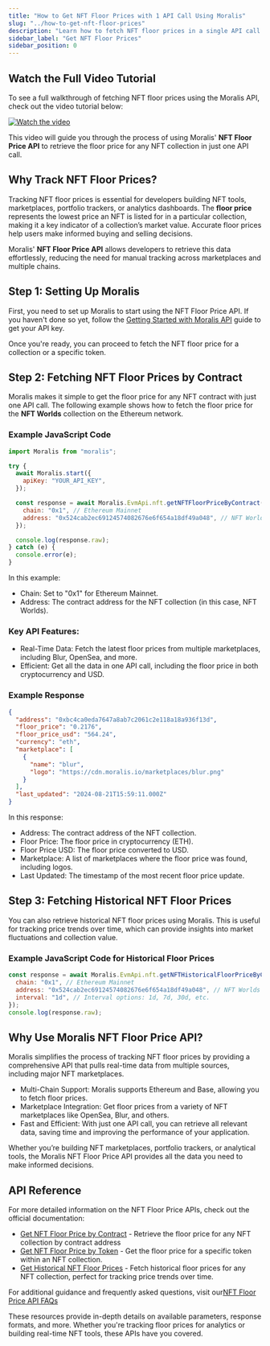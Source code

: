```yaml
---
title: "How to Get NFT Floor Prices with 1 API Call Using Moralis"
slug: "../how-to-get-nft-floor-prices"
description: "Learn how to fetch NFT floor prices in a single API call using Moralis' powerful NFT Floor Price API. Perfect for developers building NFT tools and applications."
sidebar_label: "Get NFT Floor Prices"
sidebar_position: 0
---
```



<head>
    <title>How to Get NFT Floor Prices with 1 API Call | Moralis API Documentation</title>
</head>

## Watch the Full Video Tutorial

To see a full walkthrough of fetching NFT floor prices using the Moralis API, check out the video tutorial below:

[![Watch the video](https://img.youtube.com/vi/wQO-EtW-I7E/0.jpg)](https://youtu.be/wQO-EtW-I7E)

This video will guide you through the process of using Moralis' **NFT Floor Price API** to retrieve the floor price for any NFT collection in just one API call.

## Why Track NFT Floor Prices?

Tracking NFT floor prices is essential for developers building NFT tools, marketplaces, portfolio trackers, or analytics dashboards. The **floor price** represents the lowest price an NFT is listed for in a particular collection, making it a key indicator of a collection’s market value. Accurate floor prices help users make informed buying and selling decisions.

Moralis' **NFT Floor Price API** allows developers to retrieve this data effortlessly, reducing the need for manual tracking across marketplaces and multiple chains.

## Step 1: Setting Up Moralis

First, you need to set up Moralis to start using the NFT Floor Price API. If you haven't done so yet, follow the [Getting Started with Moralis API](/web3-data-api/evm/get-your-api-key) guide to get your API key.

Once you're ready, you can proceed to fetch the NFT floor price for a collection or a specific token.

## Step 2: Fetching NFT Floor Prices by Contract

Moralis makes it simple to get the floor price for any NFT contract with just one API call. The following example shows how to fetch the floor price for the **NFT Worlds** collection on the Ethereum network.

### Example JavaScript Code

```javascript
import Moralis from "moralis";

try {
  await Moralis.start({
    apiKey: "YOUR_API_KEY",
  });

  const response = await Moralis.EvmApi.nft.getNFTFloorPriceByContract({
    chain: "0x1", // Ethereum Mainnet
    address: "0x524cab2ec69124574082676e6f654a18df49a048", // NFT Worlds Contract
  });

  console.log(response.raw);
} catch (e) {
  console.error(e);
}
```

In this example:

- Chain: Set to "0x1" for Ethereum Mainnet.
- Address: The contract address for the NFT collection (in this case, NFT Worlds).

### Key API Features:

- Real-Time Data: Fetch the latest floor prices from multiple marketplaces, including Blur, OpenSea, and more.
- Efficient: Get all the data in one API call, including the floor price in both cryptocurrency and USD.

### Example Response

```json
{
  "address": "0xbc4ca0eda7647a8ab7c2061c2e118a18a936f13d",
  "floor_price": "0.2176",
  "floor_price_usd": "564.24",
  "currency": "eth",
  "marketplace": [
    {
      "name": "blur",
      "logo": "https://cdn.moralis.io/marketplaces/blur.png"
    }
  ],
  "last_updated": "2024-08-21T15:59:11.000Z"
}
```

In this response:

- Address: The contract address of the NFT collection.
- Floor Price: The floor price in cryptocurrency (ETH).
- Floor Price USD: The floor price converted to USD.
- Marketplace: A list of marketplaces where the floor price was found, including logos.
- Last Updated: The timestamp of the most recent floor price update.

## Step 3: Fetching Historical NFT Floor Prices

You can also retrieve historical NFT floor prices using Moralis. This is useful for tracking price trends over time, which can provide insights into market fluctuations and collection value.

### Example JavaScript Code for Historical Floor Prices

```javascript
const response = await Moralis.EvmApi.nft.getNFTHistoricalFloorPriceByContract({
  chain: "0x1", // Ethereum Mainnet
  address: "0x524cab2ec69124574082676e6f654a18df49a048", // NFT Worlds Contract
  interval: "1d", // Interval options: 1d, 7d, 30d, etc.
});
console.log(response.raw);
```

## Why Use Moralis NFT Floor Price API?

Moralis simplifies the process of tracking NFT floor prices by providing a comprehensive API that pulls real-time data from multiple sources, including major NFT marketplaces.

- Multi-Chain Support: Moralis supports Ethereum and Base, allowing you to fetch floor prices.
- Marketplace Integration: Get floor prices from a variety of NFT marketplaces like OpenSea, Blur, and others.
- Fast and Efficient: With just one API call, you can retrieve all relevant data, saving time and improving the performance of your application.

Whether you’re building NFT marketplaces, portfolio trackers, or analytical tools, the Moralis NFT Floor Price API provides all the data you need to make informed decisions.

## API Reference

For more detailed information on the NFT Floor Price APIs, check out the official documentation:


  - <a href="/web3-data-api/evm/reference/price/get-nft-floor-price-by-contract">Get NFT Floor Price by Contract</a> - Retrieve the floor price for any NFT collection by contract address
  - <a href="/web3-data-api/evm/reference/price/get-nft-floor-price-by-token">Get NFT Floor Price by Token</a> - Get the floor price for a specific token within an NFT collection.
  - <a href="/web3-data-api/evm/reference/price/get-nft-historical-floor-price-by-contract">Get Historical NFT Floor Prices</a> - Fetch historical floor prices for any NFT collection, perfect for tracking price trends over time.


For additional guidance and frequently asked questions, visit our[NFT Floor Price API FAQs](/web3-data-api/evm/nft-floor-price-faqs)

These resources provide in-depth details on available parameters, response formats, and more. Whether you're tracking floor prices for analytics or building real-time NFT tools, these APIs have you covered.
